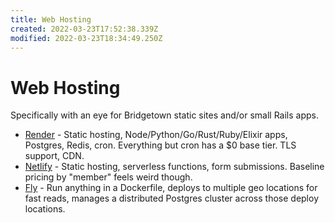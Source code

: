 ```yaml
---
title: Web Hosting
created: 2022-03-23T17:52:38.339Z
modified: 2022-03-23T18:34:49.250Z
---
```


# Web Hosting

Specifically with an eye for Bridgetown static sites and/or small Rails apps.

- [Render](https://render.com/) - Static hosting, Node/Python/Go/Rust/Ruby/Elixir apps, Postgres, Redis, cron. Everything but cron has a $0 base tier. TLS support, CDN.
- [Netlify](https://www.netlify.com/) - Static hosting, serverless functions, form submissions. Baseline pricing by "member" feels weird though.
- [Fly](https://fly.io/) - Run anything in a Dockerfile, deploys to multiple geo locations for fast reads, manages a distributed Postgres cluster across those deploy locations.


